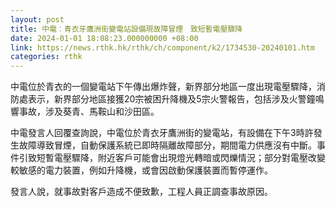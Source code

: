 ```yaml
---
layout: post
title: 中電︰青衣牙鷹洲街變電站設備現故障冒煙　致短暫電壓驟降
date: 2024-01-01 18:08:23.000000000 +08:00
link: https://news.rthk.hk/rthk/ch/component/k2/1734530-20240101.htm
categories: rthk
---
```


中電位於青衣的一個變電站下午傳出爆炸聲，新界部分地區一度出現電壓驟降，消防處表示，新界部分地區接獲20宗被困升降機及5宗火警報告，包括涉及火警鐘鳴響事故，涉及葵青、馬鞍山和沙田區。

中電發言人回覆查詢說，中電位於青衣牙鷹洲街的變電站，有設備在下午3時許發生故障導致冒煙，自動保護系統已即時隔離故障部分，期間電力供應沒有中斷。事件引致短暫電壓驟降，附近客戶可能會出現燈光轉暗或閃爍情況；部分對電壓改變較敏感的電力裝置，例如升降機，或會因啟動保護裝置而暫停運作。

發言人說，就事故對客戶造成不便致歉，工程人員正調查事故原因。
